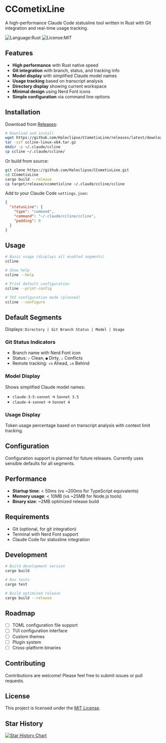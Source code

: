 # CCometixLine

A high-performance Claude Code statusline tool written in Rust with Git integration and real-time usage tracking.

![Language:Rust](https://img.shields.io/static/v1?label=Language&message=Rust&color=orange&style=flat-square)
![License:MIT](https://img.shields.io/static/v1?label=License&message=MIT&color=blue&style=flat-square)

## Features

- **High performance** with Rust native speed
- **Git integration** with branch, status, and tracking info  
- **Model display** with simplified Claude model names
- **Usage tracking** based on transcript analysis
- **Directory display** showing current workspace
- **Minimal design** using Nerd Font icons
- **Simple configuration** via command line options

## Installation

Download from [Releases](https://github.com/Haleclipse/CCometixLine/releases):

```bash
# Download and install
wget https://github.com/Haleclipse/CCometixLine/releases/latest/download/ccline-linux-x64.tar.gz
tar -xzf ccline-linux-x64.tar.gz
mkdir -p ~/.claude/ccline
cp ccline ~/.claude/ccline/
```

Or build from source:

```bash
git clone https://github.com/Haleclipse/CCometixLine.git
cd CCometixLine
cargo build --release
cp target/release/ccometixline ~/.claude/ccline/ccline
```

Add to your Claude Code `settings.json`:

```json
{
  "statusLine": {
    "type": "command", 
    "command": "~/.claude/ccline/ccline",
    "padding": 0
  }
}
```

## Usage

```bash
# Basic usage (displays all enabled segments)
ccline

# Show help
ccline --help

# Print default configuration  
ccline --print-config

# TUI configuration mode (planned)
ccline --configure
```

## Default Segments

Displays: `Directory | Git Branch Status | Model | Usage`

### Git Status Indicators

- Branch name with Nerd Font icon
- Status: `✓` Clean, `●` Dirty, `⚠` Conflicts  
- Remote tracking: `↑n` Ahead, `↓n` Behind

### Model Display

Shows simplified Claude model names:
- `claude-3-5-sonnet` → `Sonnet 3.5`
- `claude-4-sonnet` → `Sonnet 4`

### Usage Display

Token usage percentage based on transcript analysis with context limit tracking.

## Configuration

Configuration support is planned for future releases. Currently uses sensible defaults for all segments.

## Performance

- **Startup time**: < 50ms (vs ~200ms for TypeScript equivalents)
- **Memory usage**: < 10MB (vs ~25MB for Node.js tools)
- **Binary size**: ~2MB optimized release build

## Requirements

- Git (optional, for git integration)  
- Terminal with Nerd Font support
- Claude Code for statusline integration

## Development

```bash
# Build development version
cargo build

# Run tests
cargo test

# Build optimized release
cargo build --release
```

## Roadmap

- [ ] TOML configuration file support
- [ ] TUI configuration interface
- [ ] Custom themes
- [ ] Plugin system
- [ ] Cross-platform binaries

## Contributing

Contributions are welcome! Please feel free to submit issues or pull requests.

## License

This project is licensed under the [MIT License](LICENSE).

## Star History

[![Star History Chart](https://api.star-history.com/svg?repos=Haleclipse/CCometixLine&type=Date)](https://star-history.com/#Haleclipse/CCometixLine&Date)